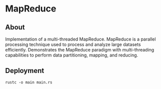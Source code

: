 # MapReduce

## About 

Implementation of a multi-threaded MapReduce. MapReduce is a parallel processing technique used to process and analyze large datasets efficiently. Demonstrates the MapReduce paradigm with multi-threading capabilities to perform data partitioning, mapping, and reducing.

## Deployment

```rustc -o main main.rs```
